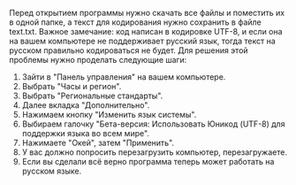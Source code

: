 Перед открытием программы нужно скачать все файлы и поместить их в одной папке, а текст для кодирования нужно сохранить в файле text.txt. 
Важное замечание: код написан в кодировке UTF-8, и если она на вашем компьютере не поддерживает русский язык, тогда текст на русском правильно кодироваться не будет.
Для решения этой проблемы нужно проделать следующие шаги:
1) Зайти в "Панель управления" на вашем компьютере.
2) Выбрать "Часы и регион".
3) Выбрать "Региональные стандарты".
4) Далее вкладка "Дополнительно".
5) Нажимаем кнопку "Изменить язык системы".
6) Выбираем галочку "Бета-версия: Использовать Юникод (UTF-8) для поддержки языка во всем мире".
7) Нажимаете "Окей", затем "Применить".
8) У вас должно попросить перезагрузить компьютер, перезагружаете.
9) Если вы сделали всё верно программа теперь может работать на русском языке.
